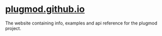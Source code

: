 [plugmod.github.io](http://plugmod.github.io/)
=================
The website containing info, examples and api reference for the plugmod project.
